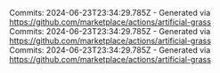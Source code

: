 Commits: 2024-06-23T23:34:29.785Z - Generated via https://github.com/marketplace/actions/artificial-grass
<br>
Commits: 2024-06-23T23:34:29.785Z - Generated via https://github.com/marketplace/actions/artificial-grass
<br>
Commits: 2024-06-23T23:34:29.785Z - Generated via https://github.com/marketplace/actions/artificial-grass
<br>
